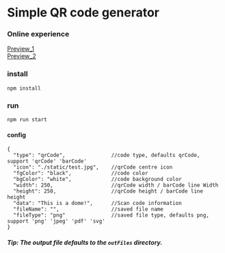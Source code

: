 # Simple QR code generator

### Online experience
[Preview_1](https://lecoler.github.io/simpleQrcodeGenerator/)  
[Preview_2](https://lecoler.gitee.io/simpleqrcodegenerator/)  

### install
```shell
npm install
```

### run 
```shell
npm run start
```

#### config
```
{
  "type": "qrCode",               //code type, defaults qrCode, support 'qrCode' 'barCode' 
  "icon": "./static/test.jpg",    //qrCode centre icon
  "fgColor": "black",             //code color
  "bgColor": "white",             //code background color
  "width": 250,                   //qrCode width / barCode line Width
  "height": 250,                  //qrCode height / barCode line height
  "data": "This is a dome!",      //Scan code information
  "fileName": "",                 //saved file name
  "fileType": "png"               //saved file type, defaults png, support 'png' 'jpeg' 'pdf' 'svg'
}
```

##### Tip: The output file defaults to the `outFiles` directory.

